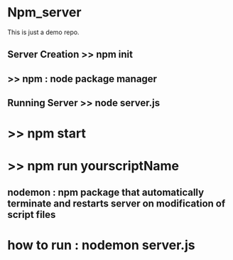 # Npm_server
This is just a demo repo.

## Server Creation >> npm init

## >> npm : node package manager

## Running Server >> node server.js
# >> npm start
# >> npm run yourscriptName

## nodemon : npm package that automatically terminate and restarts server on modification of script files
# how to run : nodemon server.js